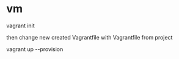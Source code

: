 # vm
vagrant init

then change new created Vagrantfile with Vagrantfile from project

vagrant up --provision
